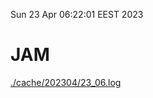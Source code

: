 Sun 23 Apr 06:22:01 EEST 2023
# JAM
<a href='./cache/202304/23_06.log'>./cache/202304/23_06.log</a>
